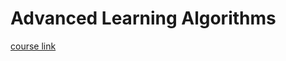 # Advanced Learning Algorithms

[course link](https://www.coursera.org/learn/advanced-learning-algorithms?specialization=machine-learning-introduction)
